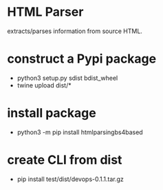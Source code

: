 # HTML Parser

extracts/parses information from source HTML.

# construct a Pypi package

* python3 setup.py sdist bdist_wheel
* twine upload dist/*

# install package

* python3 -m pip install htmlparsingbs4based

# create CLI from dist

* pip install test/dist/devops-0.1.1.tar.gz
